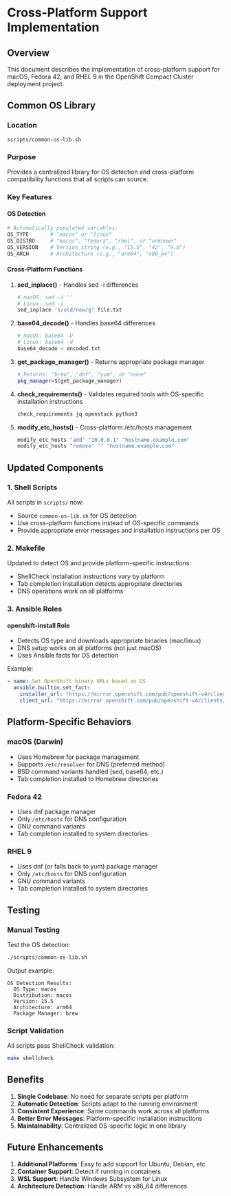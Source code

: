 # Cross-Platform Support Implementation

## Overview
This document describes the implementation of cross-platform support for macOS, Fedora 42, and RHEL 9 in the OpenShift Compact Cluster deployment project.

## Common OS Library

### Location
`scripts/common-os-lib.sh`

### Purpose
Provides a centralized library for OS detection and cross-platform compatibility functions that all scripts can source.

### Key Features

#### OS Detection
```bash
# Automatically populated variables:
OS_TYPE       # "macos" or "linux"
OS_DISTRO     # "macos", "fedora", "rhel", or "unknown"
OS_VERSION    # Version string (e.g., "15.5", "42", "9.0")
OS_ARCH       # Architecture (e.g., "arm64", "x86_64")
```

#### Cross-Platform Functions

1. **sed_inplace()** - Handles sed -i differences
   ```bash
   # macOS: sed -i ''
   # Linux: sed -i
   sed_inplace 's/old/new/g' file.txt
   ```

2. **base64_decode()** - Handles base64 differences
   ```bash
   # macOS: base64 -D
   # Linux: base64 -d
   base64_decode < encoded.txt
   ```

3. **get_package_manager()** - Returns appropriate package manager
   ```bash
   # Returns: "brew", "dnf", "yum", or "none"
   pkg_manager=$(get_package_manager)
   ```

4. **check_requirements()** - Validates required tools with OS-specific installation instructions
   ```bash
   check_requirements jq openstack python3
   ```

5. **modify_etc_hosts()** - Cross-platform /etc/hosts management
   ```bash
   modify_etc_hosts "add" "10.0.0.1" "hostname.example.com"
   modify_etc_hosts "remove" "" "hostname.example.com"
   ```

## Updated Components

### 1. Shell Scripts
All scripts in `scripts/` now:
- Source `common-os-lib.sh` for OS detection
- Use cross-platform functions instead of OS-specific commands
- Provide appropriate error messages and installation instructions per OS

### 2. Makefile
Updated to detect OS and provide platform-specific instructions:
- ShellCheck installation instructions vary by platform
- Tab completion installation detects appropriate directories
- DNS operations work on all platforms

### 3. Ansible Roles

#### openshift-install Role
- Detects OS type and downloads appropriate binaries (mac/linux)
- DNS setup works on all platforms (not just macOS)
- Uses Ansible facts for OS detection

Example:
```yaml
- name: Set OpenShift binary URLs based on OS
  ansible.builtin.set_fact:
    installer_url: "https://mirror.openshift.com/pub/openshift-v4/clients/ocp/{{ openshift_version }}/openshift-install-{{ 'mac' if os_type == 'darwin' else 'linux' }}.tar.gz"
    client_url: "https://mirror.openshift.com/pub/openshift-v4/clients/ocp/{{ openshift_version }}/openshift-client-{{ 'mac' if os_type == 'darwin' else 'linux' }}.tar.gz"
```

## Platform-Specific Behaviors

### macOS (Darwin)
- Uses Homebrew for package management
- Supports `/etc/resolver` for DNS (preferred method)
- BSD command variants handled (sed, base64, etc.)
- Tab completion installed to Homebrew directories

### Fedora 42
- Uses dnf package manager
- Only `/etc/hosts` for DNS configuration
- GNU command variants
- Tab completion installed to system directories

### RHEL 9
- Uses dnf (or falls back to yum) package manager
- Only `/etc/hosts` for DNS configuration
- GNU command variants
- Tab completion installed to system directories

## Testing

### Manual Testing
Test the OS detection:
```bash
./scripts/common-os-lib.sh
```

Output example:
```
OS Detection Results:
  OS Type: macos
  Distribution: macos
  Version: 15.5
  Architecture: arm64
  Package Manager: brew
```

### Script Validation
All scripts pass ShellCheck validation:
```bash
make shellcheck
```

## Benefits

1. **Single Codebase**: No need for separate scripts per platform
2. **Automatic Detection**: Scripts adapt to the running environment
3. **Consistent Experience**: Same commands work across all platforms
4. **Better Error Messages**: Platform-specific installation instructions
5. **Maintainability**: Centralized OS-specific logic in one library

## Future Enhancements

1. **Additional Platforms**: Easy to add support for Ubuntu, Debian, etc.
2. **Container Support**: Detect if running in containers
3. **WSL Support**: Handle Windows Subsystem for Linux
4. **Architecture Detection**: Handle ARM vs x86_64 differences
